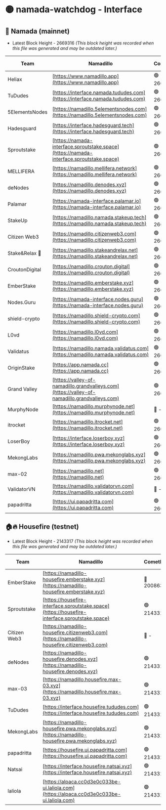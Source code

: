 # 🟡 namada-watchdog - Interface

## 🚀 Namada (mainnet)
- Latest Block Height - 2669316 *(This block height was recorded when this file was generated and may be outdated later.)*

| Team | Namadillo | CometBFT | Indexer | MASP Indexer |
|-|-|-|-|-|
| Heliax | [https://www.namadillo.app](https://www.namadillo.app) | 🟢 2669300 | 🟢 2669300 | 🟢 2669300 |
| TuDudes | [https://interface.namada.tududes.com](https://interface.namada.tududes.com) | 🟢 2669301 | 🟢 2669300 | 🟢 2669300 |
| 5ElementsNodes | [https://namadillo.5elementsnodes.com](https://namadillo.5elementsnodes.com) | 🟢 2669301 | 🟢 2669301 | 🟢 2669300 |
| Hadesguard | [https://interface.hadesguard.tech](https://interface.hadesguard.tech) | 🟢 2669301 | 🟢 2669301 | 🟢 2669301 |
| Sproutstake | [https://namada-interface.sproutstake.space](https://namada-interface.sproutstake.space) | 🟢 2669302 | 🟢 2669302 | 🟢 2669302 |
| MELLIFERA | [https://namadillo.mellifera.network](https://namadillo.mellifera.network) | 🟢 2669303 | 🟢 2669303 | 🟢 2669303 |
| deNodes | [https://namadillo.denodes.xyz](https://namadillo.denodes.xyz) | 🟢 2669304 | 🟢 2669304 | 🟢 2669304 |
| Palamar | [https://namada-interface.palamar.io](https://namada-interface.palamar.io) | 🟢 2669304 | 🟢 2669304 | 🟢 2669304 |
| StakeUp | [https://namadillo.namada.stakeup.tech](https://namadillo.namada.stakeup.tech) | 🟢 2669305 | 🟢 2669305 | 🟢 2669305 |
| Citizen Web3 | [https://namadillo.citizenweb3.com](https://namadillo.citizenweb3.com) | 🟢 2669305 | 🟢 2669305 | 🟢 2669305 |
| Stake&Relax 🦥 | [https://namadillo.stakeandrelax.net](https://namadillo.stakeandrelax.net) | 🟢 2669306 | 🟢 2669306 | 🟢 2669306 |
| CroutonDigital | [https://namadillo.crouton.digital](https://namadillo.crouton.digital) | 🟢 2669306 | 🟢 2669306 | 🟢 2669306 |
| EmberStake | [https://namadillo.emberstake.xyz](https://namadillo.emberstake.xyz) | 🟢 2669307 | 🟢 2669307 | 🟢 2669307 |
| Nodes.Guru | [https://namada-interface.nodes.guru](https://namada-interface.nodes.guru) | 🟢 2669307 | 🟢 2669307 | 🟢 2669307 |
| shield-crypto | [https://namadillo.shield-crypto.com](https://namadillo.shield-crypto.com) | 🟢 2669241 | 🟡 2669172 | 🟢 2669240 |
| L0vd | [https://namadillo.l0vd.com](https://namadillo.l0vd.com) | 🟢 2669308 | 🟢 2669308 | 🟢 2669309 |
| Validatus | [https://namadillo.namada.validatus.com](https://namadillo.namada.validatus.com) | 🟢 2669309 | 🟢 2669309 | 🟢 2669309 |
| OriginStake | [https://app.namada.cc](https://app.namada.cc) | 🟢 2669310 | 🟢 2669310 | 🟢 2669309 |
| Grand Valley | [https://valley-of-namadillo.grandvalleys.com](https://valley-of-namadillo.grandvalleys.com) | 🟢 2669310 | 🟢 2669310 | 🟢 2669310 |
| MurphyNode | [https://namadillo.murphynode.net](https://namadillo.murphynode.net) | 🔴 - | 🔴 - | 🔴 - |
| itrocket | [https://namadillo.itrocket.net](https://namadillo.itrocket.net) | 🟢 2669312 | 🟢 2669312 | 🟢 2669312 |
| LoserBoy | [https://interface.loserboy.xyz](https://interface.loserboy.xyz) | 🟢 2669313 | 🟢 2669313 | 🟢 2669313 |
| MekongLabs | [https://namadillo.pwa.mekonglabs.xyz](https://namadillo.pwa.mekonglabs.xyz) | 🟢 2669313 | 🟢 2669313 | 🟢 2669313 |
| max-02 | [https://namadillo.net](https://namadillo.net) | 🟢 2669314 | 🟢 2669314 | 🟢 2669314 |
| ValidatorVN | [https://namadillo.validatorvn.com](https://namadillo.validatorvn.com) | 🔴 - | 🔴 - | 🔴 - |
| papadritta | [https://ui.papadritta.com](https://ui.papadritta.com) | 🟢 2669316 | 🟢 2669316 | 🟢 2669316 |

## 🏠🔥 Housefire (testnet)
- Latest Block Height - 2143317 *(This block height was recorded when this file was generated and may be outdated later.)*

| Team | Namadillo | CometBFT | Indexer | MASP Indexer |
|-|-|-|-|-|
| EmberStake | [https://namadillo-housefire.emberstake.xyz](https://namadillo-housefire.emberstake.xyz) | 🔴 2008636 | 🔴 - | 🔴 - |
| Sproutstake | [https://housefire-interface.sproutstake.space](https://housefire-interface.sproutstake.space) | 🟢 2143313 | 🟢 2143313 | 🟢 2143313 |
| Citizen Web3 | [https://namadillo-housefire.citizenweb3.com](https://namadillo-housefire.citizenweb3.com) | 🔴 - | 🟢 2143314 | 🟢 2143315 |
| deNodes | [https://namadillo-housefire.denodes.xyz](https://namadillo-housefire.denodes.xyz) | 🟢 2143315 | 🟢 2143315 | 🟢 2143315 |
| max-03 | [https://namadillo.housefire.max-03.xyz](https://namadillo.housefire.max-03.xyz) | 🟢 2143315 | 🟢 2143315 | 🟢 2143315 |
| TuDudes | [https://interface.housefire.tududes.com](https://interface.housefire.tududes.com) | 🟢 2143316 | 🟢 2143316 | 🟢 2143315 |
| MekongLabs | [https://namadillo-housefire.pwa.mekonglabs.xyz](https://namadillo-housefire.pwa.mekonglabs.xyz) | 🟢 2143316 | 🟢 2143316 | 🟢 2143315 |
| papadritta | [https://housefire.ui.papadritta.com](https://housefire.ui.papadritta.com) | 🟢 2143316 | 🟢 2143316 | 🟢 2143316 |
| Natsai | [https://interface.housefire.natsai.xyz](https://interface.housefire.natsai.xyz) | 🟢 2143316 | 🟢 2143316 | 🟢 2143316 |
| laliola | [https://alpaca.cc0d3e0c033be-ui.laliola.com](https://alpaca.cc0d3e0c033be-ui.laliola.com) | 🟢 2143317 | 🟢 2143317 | 🟢 2143317 |

